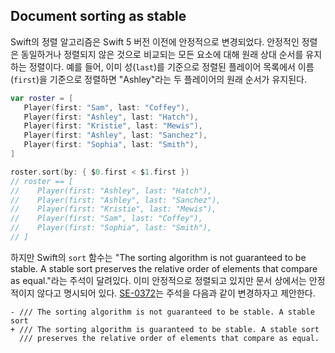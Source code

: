 ## Document sorting as stable

Swift의 정렬 알고리즘은 Swift 5 버전 이전에 안정적으로 변경되었다. 안정적인 정렬은 동일하거나 정렬되지 않은 것으로 비교되는 모든 요소에 대해 원래 상대 순서를 유지하는 정렬이다. 예를 들어, 이미 성(`last`)를 기준으로 정렬된 플레이어 목록에서 이름(`first`)을 기준으로 정렬하면 "Ashley"라는 두 플레이어의 원래 순서가 유지된다.

```swift
var roster = [
   Player(first: "Sam", last: "Coffey"),
   Player(first: "Ashley", last: "Hatch"),
   Player(first: "Kristie", last: "Mewis"),
   Player(first: "Ashley", last: "Sanchez"),
   Player(first: "Sophia", last: "Smith"),
]

roster.sort(by: { $0.first < $1.first })
// roster == [
//    Player(first: "Ashley", last: "Hatch"),
//    Player(first: "Ashley", last: "Sanchez"),
//    Player(first: "Kristie", last: "Mewis"),
//    Player(first: "Sam", last: "Coffey"),
//    Player(first: "Sophia", last: "Smith"),
// ]
```

하지만 Swift의 `sort` 함수는 "The sorting algorithm is not guaranteed to be stable. A stable sort preserves the relative order of elements that compare as equal."라는 주석이 달려있다. 이미 안정적으로 정렬되고 있지만 문서 상에서는 안정적이지 않다고 명시되어 있다. [SE-0372](https://github.com/apple/swift-evolution/blob/main/proposals/0372-document-sorting-as-stable.md)는 주석을 다음과 같이 변경하자고 제안한다.

```
- /// The sorting algorithm is not guaranteed to be stable. A stable sort
+ /// The sorting algorithm is guaranteed to be stable. A stable sort
  /// preserves the relative order of elements that compare as equal.
```